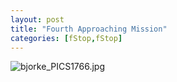 ```yaml
---
layout: post
title: "Fourth Approaching Mission"
categories: [fStop,fStop]
---
```

<img alt="bjorke_PICS1766.jpg" src="http://www.botzilla.com/blog/archives/pix2014/bjorke_PICS1766.jpg" class="img-responsive" border="0" />


<!--more-->

